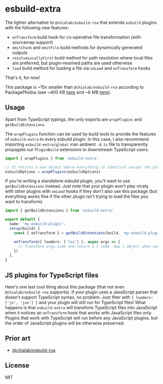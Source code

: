 # esbuild-extra

The lighter alternative to `@chialab/esbuild-rna` that extends `esbuild` plugins with the following new features:

- `onTransform` build hook for co-operative file transformation (with sourcemap support)
- `emitChunk` and `emitFile` build methods for dynamically generated outputs
- `resolveLocallyFirst` build method for path resolution where local files are preferred, but plugin-resolved paths are used otherwise
- `load` build method for loading a file via `onLoad` and `onTransform` hooks

That's it, for now!

This package is ~15x smaller than `@chialab/esbuild-rna` according to PackagePhobia (see ~400 KB [here](https://packagephobia.com/result?p=esbuild-extra) and ~6 MB [here](https://packagephobia.com/result?p=%40chialab%2Fesbuild-rna)).

## Usage

Apart from TypeScript typings, the only exports are `wrapPlugins` and `getBuildExtensions`.

The `wrapPlugins` function can be used by build tools to provide the features of `esbuild-extra` to every esbuild plugin. In this case, I also recommend importing `esbuild-extra/global` inan ambient `.d.ts` file to transparently propagate our `PluginBuild` extensions to downstream TypeScript users.

```ts
import { wrapPlugins } from 'esbuild-extra'

// It returns a new object where everything is identical except the plugins are wrapped!
esbuildOptions = wrapPlugins(esbuildOptions)
```

If you're writing a standalone esbuild plugin, you'll want to use `getBuildExtensions` instead. Just note that your plugin won't play nicely with other plugins with `onLoad` hooks if they don't also use this package (but everything works fine if the other plugin isn't trying to load the files you want to transform).

```ts
import { getBuildExtensions } from 'esbuild-extra'

export default {
  name: 'my-esbuild-plugin',
  setup(build) {
    const { onTransform } = getBuildExtensions(build, 'my-esbuild-plugin')

    onTransform({ loaders: ['tsx'] }, async args => {
      // Transform args.code and return a { code, map } object when you're ready!
    })
  },
}
```

## JS plugins for TypeScript files

Here's one last cool thing about this package (that not even `@chialab/esbuild-rna` supports). If your plugin uses a JavaScript parser that doesn't support TypeScript syntax, no problem. Just filter with `{ loaders: ['js', 'jsx'] }` and your plugin will still run for TypeScript files! What happens is that `esbuild-extra` will transform TypeScript files into JavaScript when it notices an `onTransform` hook that works with JavaScript files only. Plugins that work with TypeScript will run before any JavaScript plugins, but the order of JavaScript plugins will be otherwise preserved.

## Prior art

- [@chialab/esbuild-rna](https://github.com/chialab/rna/tree/main/packages/esbuild-rna)

## License

MIT
